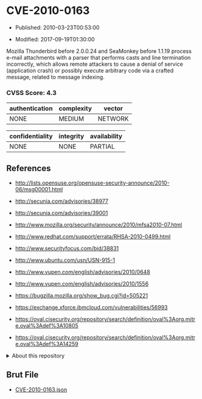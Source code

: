 # CVE-2010-0163

- Published: 2010-03-23T00:53:00

- Modified: 2017-09-19T01:30:00

Mozilla Thunderbird before 2.0.0.24 and SeaMonkey before 1.1.19 process e-mail attachments with a parser that performs casts and line termination incorrectly, which allows remote attackers to cause a denial of service (application crash) or possibly execute arbitrary code via a crafted message, related to message indexing.

### CVSS Score: **4.3**

| authentication | complexity | vector |
| --- | --- | --- |
| NONE | MEDIUM | NETWORK |

| confidentiality | integrity | availability |
| --- | --- | --- |
| NONE | NONE | PARTIAL |

## References

* http://lists.opensuse.org/opensuse-security-announce/2010-06/msg00001.html

* http://secunia.com/advisories/38977

* http://secunia.com/advisories/39001

* http://www.mozilla.org/security/announce/2010/mfsa2010-07.html

* http://www.redhat.com/support/errata/RHSA-2010-0499.html

* http://www.securityfocus.com/bid/38831

* http://www.ubuntu.com/usn/USN-915-1

* http://www.vupen.com/english/advisories/2010/0648

* http://www.vupen.com/english/advisories/2010/1556

* https://bugzilla.mozilla.org/show_bug.cgi?id=505221

* https://exchange.xforce.ibmcloud.com/vulnerabilities/56993

* https://oval.cisecurity.org/repository/search/definition/oval%3Aorg.mitre.oval%3Adef%3A10805

* https://oval.cisecurity.org/repository/search/definition/oval%3Aorg.mitre.oval%3Adef%3A14259

<details>
<summary>About this repository</summary> 

  This repository is part of the project [Live Hack CVE](https://github.com/Live-Hack-CVE). Main website can be found [www.live-hack.org](https://www.live-hack.org) 
  
  Made by [Sn0wAlice](https://github.com/Sn0wAlice) for the people that care about security and need to have a feed of the latest CVEs. Hope you enjoy it, don't forget to star the repo and follow me on [Twitter](https://twitter.com/Sn0wAlice) and [Github](https://github.com/Sn0wAlice). And that is my [personnal website](https://www.alice-snow.me/)

  - [Home Page](https://github.com/Live-Hack-CVE)
  - [Framework](https://github.com/Live-Hack-CVE/cve-framework)
  - [CVE database](https://github.com/Live-Hack-CVE/full_database)
  - [Changelog](https://github.com/Live-Hack-CVE/Changelog)
</details>

## Brut File

* [CVE-2010-0163.json](https://raw.githubusercontent.com/Live-Hack-CVE/full_database/main/cves/2010/CVE-2010-0163.json)

